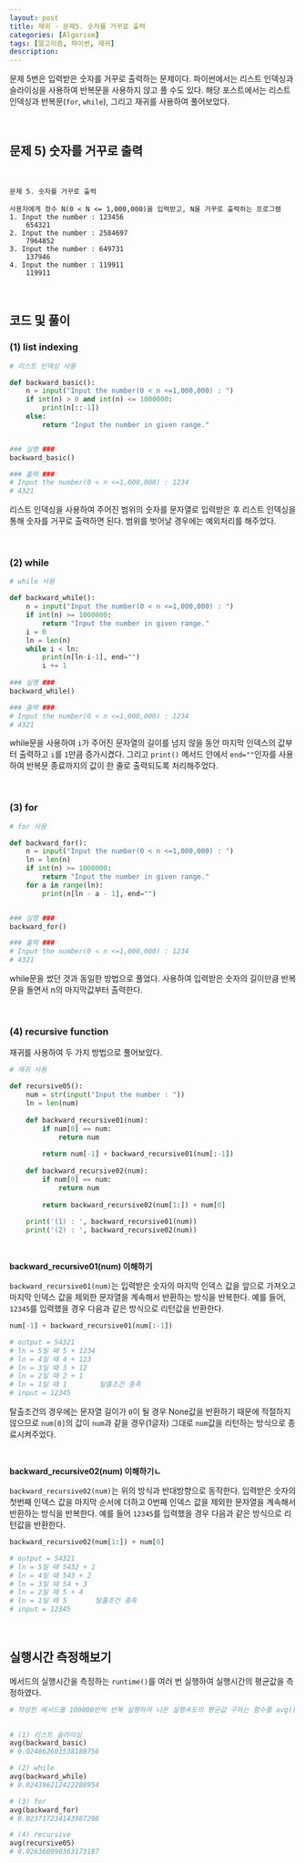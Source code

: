 ```yaml
---
layout: post
title: 재귀 - 문제5. 숫자를 거꾸로 출력
categories: [Algorism]
tags: [알고리즘, 파이썬, 재귀]
description: 
---
```


문제 5번은 입력받은 숫자를 거꾸로 출력하는 문제이다. 파이썬에서는 리스트 인덱싱과 슬라이싱을 사용하여 반복문을 사용하지 않고 풀 수도 있다. 해당 포스트에서는 리스트 인덱싱과 반복문(`for`, `while`), 그리고 재귀를 사용하여 풀어보았다. 

<br>

## 문제 5) 숫자를 거꾸로 출력

<br>

```
문제 5. 숫자를 거꾸로 출력

사용자에게 정수 N(0 < N <= 1,000,000)을 입력받고, N을 거꾸로 출력하는 프로그램
1. Input the number : 123456 
    654321
2. Input the number : 2584697
    7964852
3. Input the number : 649731
    137946
4. Input the number : 119911
    119911
```

<br>

## 코드 및 풀이

### (1) list indexing

```python
# 리스트 인덱싱 사용

def backward_basic():
    n = input("Input the number(0 < n <=1,000,000) : ")
    if int(n) > 0 and int(n) <= 1000000:
        print(n[::-1])
    else:
        return "Input the number in given range."


### 실행 ###
backward_basic()

### 출력 ###
# Input the number(0 < n <=1,000,000) : 1234
# 4321
```

리스트 인덱싱을 사용하여 주어진 범위의 숫자를 문자열로 입력받은 후 리스트 인덱싱을 통해 숫자를 거꾸로 출력하면 된다. 범위를 벗어날 경우에는 예외처리를 해주었다.

<br>

### (2) while

```python
# while 사용

def backward_while():
    n = input("Input the number(0 < n <=1,000,000) : ")
    if int(n) >= 1000000:
        return "Input the number in given range."
    i = 0
    ln = len(n) 
    while i < ln:
        print(n[ln-i-1], end="")
        i += 1
        
### 실행 ###
backward_while()

### 출력 ###
# Input the number(0 < n <=1,000,000) : 1234
# 4321
```

while문을 사용하여 `i`가 주어진 문자열의 길이를 넘지 않을 동안 마지막 인덱스의 값부터 출력하고 `i`를 `1`만큼 증가시켰다. 그리고 `print()` 메서드 안에서 `end=""`인자를 사용하여 반복문 종료까지의 값이 한 줄로 출력되도록 처리해주었다.

<br>

### (3) for

```python
# for 사용

def backward_for():
    n = input("Input the number(0 < n <=1,000,000) : ")
    ln = len(n)
    if int(n) >= 1000000:
        return "Input the number in given range."
    for a in range(ln):
        print(n[ln - a - 1], end="")


### 실행 ###
backward_for()

### 출력 ###
# Input the number(0 < n <=1,000,000) : 1234
# 4321
```

while문을 썼던 것과 동일한 방법으로 풀었다. 사용하여 입력받은 숫자의 길이만큼 반복문을 돌면서 n의 마지막값부터 출력한다. 

<br>

### (4) recursive function

재귀를 사용하여 두 가지 방법으로 풀어보았다. 

```python
# 재귀 사용

def recursive05():
    num = str(input("Input the number : "))
    ln = len(num)
    
    def backward_recursive01(num):
        if num[0] == num:
            return num
        
        return num[-1] + backward_recursive01(num[:-1])
    
    def backward_recursive02(num):
        if num[0] == num:
            return num
        
        return backward_recursive02(num[1:]) + num[0]
    
    print('(1) : ', backward_recursive01(num))
    print('(2) : ', backward_recursive02(num))
```

<br>

**backward_recursive01(num) 이해하기**

`backward_recursive01(num)`는 입력받은 숫자의 마지막 인덱스 값을 앞으로 가져오고 마지막 인덱스 값을 제외한 문자열을 계속해서 반환하는 방식을 반복한다. 예를 들어, `12345`를 입력했을 경우 다음과 같은 방식으로 리턴값을 반환한다. 

```python
num[-1] + backward_recursive01(num[:-1])

# output = 54321 
# ln = 5일 때 5 + 1234
# ln = 4일 때 4 + 123 
# ln = 3일 때 3 + 12
# ln = 2일 때 2 + 1
# ln = 1일 때 1        탈출조건 충족 
# input = 12345
```  

탈출조건의 경우에는 문자열 길이가 `0`이 될 경우 None값을 반환하기 때문에 적절하지 않으므로  `num[0]`의 값이 `num`과 같을 경우(1글자) 그대로 `num`값을 리턴하는 방식으로 종료시켜주었다.

<br>

**backward_recursive02(num) 이해하기ㄴ**

`backward_recursive02(num)`는 위의 방식과 반대방향으로 동작한다. 입력받은 숫자의 첫번째 인덱스 값을 마지막 순서에 더하고 0번째 인덱스 값을 제외한 문자열을 계속해서 반환하는 방식을 반복한다. 예를 들어 `12345`를 입력했을 경우 다음과 같은 방식으로 리턴값을 반환한다.

```python
backward_recursive02(num[1:]) + num[0]

# output = 54321
# ln = 5일 때 5432 + 1
# ln = 4일 때 543 + 2 
# ln = 3일 때 54 + 3
# ln = 2일 때 5 + 4
# ln = 1일 때 5       탈출조건 충족   
# input = 12345
```

<br>

## 실행시간 측정해보기

메서드의 실행시간을 측정하는 `runtime()`를 여러 번 실행하여 실행시간의 평균값을 측정하였다. 
  
```python
# 작성한 메서드를 100000번씩 반복 실행하여 나온 실행속도의 평균값 구하는 함수를 avg()로 정의하였다.

	
# (1) 리스트 슬라이싱
avg(backward_basic)
# 0.024862601538188756   

# (2) while
avg(backward_while)
# 0.024396212422288954

# (3) for
avg(backward_for)
# 0.023717234143987298

# (4) recursive
avg(recursive05)
# 0.026360990363173187
```

<br>
